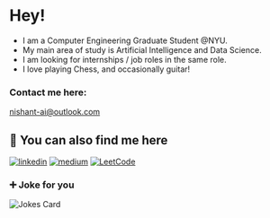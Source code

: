 
# Hey!

- I am a Computer Engineering Graduate Student @NYU.
- My main area of study is Artificial Intelligence and Data Science.
- I am looking for internships / job roles in the same role.
- I love playing Chess, and occasionally guitar!

### Contact me here:

nishant-ai@outlook.com

## 🔗 You can also find me here
[![linkedin](https://img.shields.io/badge/linkedin-0A66C2?style=for-the-badge&logo=linkedin&logoColor=white)](https://www.linkedin.com/in/nishantsh20/)
[![medium](https://img.shields.io/badge/Medium-12100E?style=for-the-badge&logo=medium&logoColor=white)](https://neeshant.medium.com/)
[![LeetCode](https://img.shields.io/badge/LeetCode-000000?style=for-the-badge&logo=LeetCode&logoColor=#d16c06)](https://leetcode.com/Nishhant/)


### ➕ Joke for you
![Jokes Card](https://readme-jokes.vercel.app/api)

